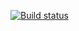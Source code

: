 [![Build status](https://ci.appveyor.com/api/projects/status/xq4y9wtusohvxy4d?svg=true)](https://ci.appveyor.com/project/alexreshetnikova/testmode)
